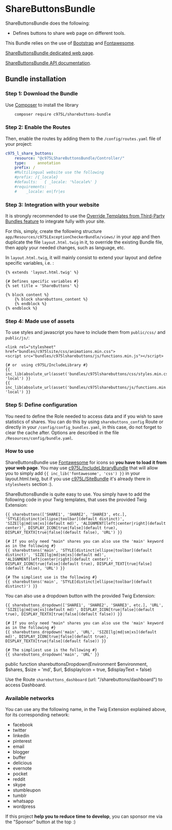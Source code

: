 # ShareButtonsBundle

ShareButtonsBundle does the following:

- Defines buttons to share web page on different tools.

This Bundle relies on the use of [Bootstrap](http://getbootstrap.com/) and [Fontawesome](https://fontawesome.com).

[ShareButtonsBundle dedicated web page](https://975l.com/en/pages/sharebuttons-bundle).

[ShareButtonsBundle API documentation](https://975l.com/apidoc/c975L/ShareButtonsBundle.html).

## Bundle installation

### Step 1: Download the Bundle

Use [Composer](https://getcomposer.org) to install the library

```bash
    composer require c975L/sharebuttons-bundle
```

### Step 2: Enable the Routes

Then, enable the routes by adding them to the `/config/routes.yaml` file of your project:

```yml
c975_l_share_buttons:
    resource: "@c975LShareButtonsBundle/Controller/"
    type:     annotation
    prefix: /
    #Multilingual website use the following
    #prefix: /{_locale}
    #defaults:   { _locale: '%locale%' }
    #requirements:
    #    _locale: en|fr|es
```

### Step 3: Integration with your website

It is strongly recommended to use the [Override Templates from Third-Party Bundles feature](http://symfony.com/doc/current/templating/overriding.html) to integrate fully with your site.

For this, simply, create the following structure `app/Resources/c975LExceptionCheckerBundle/views/` in your app and then duplicate the file `layout.html.twig` in it, to override the existing Bundle file, then apply your needed changes, such as language, etc.

In `layout.html.twig`, it will mainly consist to extend your layout and define specific variables, i.e. :

```twig
{% extends 'layout.html.twig' %}

{# Defines specific variables #}
{% set title = 'ShareButtons' %}

{% block content %}
    {% block sharebuttons_content %}
    {% endblock %}
{% endblock %}
```

### Step 4: Made use of assets

To use styles and javascript you have to include them from `public/css/` and `public/js/`:

```twig
<link rel="stylesheet" href="bundles/c975lsite/css/animations.min.css">
<script src="bundles/c975lsharebuttons/js/functions.min.js"></script>

{# or  using c975L/IncludeLibrary #}
{{ inc_lib(absolute_url(asset('bundles/c975lsharebuttons/css/styles.min.css')), 'local') }}
{{ inc_lib(absolute_url(asset('bundles/c975lsharebuttons/js/functions.min.js')), 'local') }}

```

### Step 5: Define configuration

You need to define the Role needed to access data and if you wish to save statistics of shares. You can do this by using `sharebuttons_config` Route or directly in your `/config/config_bundles.yaml`, in this case, do not forget to clear the cache after. Options are described in the file `/Resources/config/bundle.yaml`.

### How to use

ShareButtonsBundle use [Fontawesome](https://fontawesome.com) for icons so **you have to load it from your web page**. You may use [c975L/IncludeLibraryBundle](https://github.com/975L/IncludeLibraryBundle) that will allow you to simply add `{{ inc_lib('fontawesome', 'css') }}` in your layout.html.twig, but if you use [c975L/SiteBundle](https://github.com/975L/SiteBundle) it's already there in `stylesheets` section :).

ShareButtonsBundle is quite easy to use. You simply have to add the following code in your Twig templates, that uses the provided Twig Extension:

```twig
{{ sharebuttons(['SHARE1', 'SHARE2', 'SHARE3', etc.], 'STYLE[distinct|ellipse|toolbar](default distinct)', 'SIZE[lg|md|sm|xs](default md)', 'ALIGNMENT[left|center|right](default center)', DISPLAY_ICON[true|false](default true), DISPLAY_TEXTX[true|false](default false), 'URL') }}

{# If you only need "main" shares you can also use the 'main' keyword as in the following #}
{{ sharebuttons('main', 'STYLE[distinct|ellipse|toolbar](default distinct)', 'SIZE[lg|md|sm|xs](default md)', 'ALIGNMENT[left|center|right](default center)', DISPLAY_ICON[true|false](default true), DISPLAY_TEXT[true|false](default false), 'URL') }}

{# The simpliest use is the following #}
{{ sharebuttons('main', 'STYLE[distinct|ellipse|toolbar](default distinct)') }}
```

You can also use a dropdown button with the provided Twig Extension:

```twig
{{ sharebuttons_dropdown(['SHARE1', 'SHARE2', 'SHARE3', etc.], 'URL', 'SIZE[lg|md|sm|xs](default md)', DISPLAY_ICON[true|false](default true), DISPLAY_TEXTX[true|false](default false)) }}

{# If you only need "main" shares you can also use the 'main' keyword as in the following #}
{{ sharebuttons_dropdown('main', 'URL', 'SIZE[lg|md|sm|xs](default md)', DISPLAY_ICON[true|false](default true), DISPLAY_TEXTX[true|false](default false)) }}

{# The simpliest use is the following #}
{{ sharebuttons_dropdown('main', 'URL' }}
```

public function sharebuttonsDropdown(Environment $environment, $shares, $size = 'md', $url, $displayIcon = true, $displayText = false)

Use the Route `sharebuttons_dashboard` (url: "/sharebuttons/dashboard") to access Dashboard.

### Available networks

You can use any the following name, in the Twig Extension explained above, for its corresponding network:

- facebook
- twitter
- linkedin
- pinterest
- email
- blogger
- buffer
- delicious
- evernote
- pocket
- reddit
- skype
- stumbleupon
- tumblr
- whatsapp
- wordpress

If this project **help you to reduce time to develop**, you can sponsor me via the "Sponsor" button at the top :)
